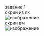 задание 1  
скрин из лк  
![изображение](https://github.com/user-attachments/assets/c23bd762-fbdd-4fe7-b79d-12e79a66c33c)  
скрин вм  
![изображение](https://github.com/user-attachments/assets/469a8bb2-d76f-456c-ac97-20b0fb55e7cd)  
